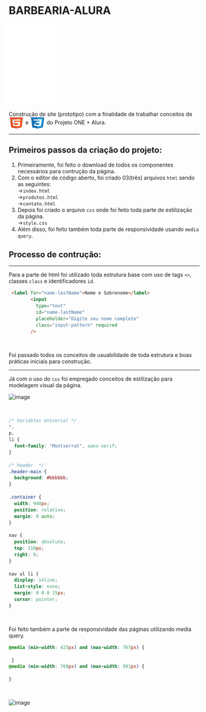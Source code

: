 # BARBEARIA-ALURA

<img src="img/logo-branco.png" width="150px" style="position: relative; right: 10px" />

Construção de site (prototipo) com a finalidade de trabalhar conceitos de   <img align="center" alt="Bruno-HTML" height="30" width="40" src="https://raw.githubusercontent.com/devicons/devicon/master/icons/html5/html5-original.svg"> e
<img align="center" alt="Bruno-CSS" height="30" width="40" src="https://raw.githubusercontent.com/devicons/devicon/master/icons/css3/css3-original.svg"> do Projeto ONE + Alura.
<hr/>

## Primeiros passos da criação do projeto:


1. Primeiramente, foi feito o download de todos os componentes necessários para contrução da página.
2. Com o editor de código aberto, foi criado 03(três) arquivos `html` sendo as seguintes:<br/> 
  ->`index.html`<br/> 
  ->`produtos.html`<br/> 
  ->`contato.html`<br/> 
3. Depois foi criado o arquivo `css` onde foi feito toda parte de estilização da página.<br/> 
  ->`style.css`<br/> 
4. Além disso, foi feito também toda parte de responsividade usando `media query`.

## Processo de contrução:
<hr/>

Para a parte de html foi utilizado toda estrutura base com uso de tags `<>`, classes `class` e identificadores `id`.
<br/>

```html
 <label for="name-lastName">Nome e Sobrenome</label>
        <input
          type="text"
          id="name-lastName"
          placeholder="Digite seu nome completo"
          class="input-pattern" required
        />
```

<br/>

Foi passado todos os conceitos de usuabilidade de toda estrutura e boas práticas iniciais para construção.

<hr/>

Já com o uso do `css` foi empregado conceitos de estilização para modelagem visual da página.

![image](https://user-images.githubusercontent.com/104768950/182266006-44d84abc-91b0-49aa-9846-945982c8affd.png)

<br/>

```css
/* Variables Universal */
*,
p,
li {
  font-family: "Montserrat", sans-serif;
}

/* header  */
.header-main {
  background: #bbbbbb;
}

.container {
  width: 940px;
  position: relative;
  margin: 0 auto;
}

nav {
  position: absolute;
  top: 110px;
  right: 0;
}

nav ul li {
  display: inline;
  list-style: none;
  margin: 0 0 0 15px;
  cursor: pointer;
}
```
<br/>

Foi feito também a parte de responsividade das páginas utilizando media query.

```css
@media (min-width: 425px) and (max-width: 767px) {
 
 }
@media (min-width: 768px) and (max-width: 991px) { 
 
}

```
<br/>

![image](https://user-images.githubusercontent.com/104768950/182268228-321b3a62-aa2b-4d63-929c-89ee26c46aa1.png)






